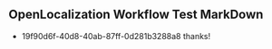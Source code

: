 ## OpenLocalization Workflow Test MarkDown

* 19f90d6f-40d8-40ab-87ff-0d281b3288a8 
thanks!



<!--HONumber=Feb16_HO3-->
